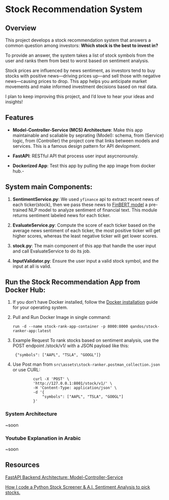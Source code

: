 
# Stock Recommendation System
## Overview

This project develops a stock recommendation system that answers a common question among investors: **Which stock is the best to invest in?**

To provide an answer, the system takes a list of stock symbols from the user and ranks them from best to worst based on sentiment analysis.

Stock prices are influenced by news sentiment, as investors tend to buy stocks with positive news—driving prices up—and sell those with negative news—causing prices to drop. This app helps you anticipate market movements and make informed investment decisions based on real data.

I plan to keep improving this project, and I’d love to hear your ideas and insights!

## Features
- **Model-Controller-Service (MCS) Architecture**: Make this app maintainable and scaliable by seprating (Model): schema, from (Service) logic, from (Controller) the project core that links between models and services. This is a famous design pattern for API devlopment.

- **FastAPI**: RESTful API that process user input asycnorounsly.

- **Dockerized App**: Test this app by pulling the app image from docker hub.- 


## System main Components:


1. **SentimentService.py**: We used `yfinance` api to extract recent news of each ticker(stock), then we pass these news to [FinBERT model](https://huggingface.co/ProsusAI/finbert) a pre-trained NLP model to analyze sentiment of financial text. This module returns sentiment labeled news for each ticker.

3. **EvaluateService.py**: Compute the score of each ticker based on the average news sentiment of each ticker, the most positive ticker will get higher scores, whereas the least negative ticker will get lower scores.

5. **stock.py**: The main component of this app that handle the user input and call EvaluateService to do its job.

6. **InputValidator.py**: Ensure the user input a valid stock symbol, and the input at all is valid.


## Run the Stock Recommendation App from Docker Hub:

1.  If you don’t have Docker installed, follow the [Docker installation](https://docs.docker.com/engine/install/) guide for your operating system.

 
2. Pull and Run Docker Image in single command:
   
       run -d --name stock-rank-app-container -p 8000:8000 qandos/stock-ranker-app:latest
   
3. Example Request
To rank stocks based on sentiment analysis, use the POST endpoint /stock/v1/ with a JSON payload like this:

        {"symbols": ["AAPL", "TSLA", "GOOGL"]}

4. Use Post man from `src\assets\stock-ranker.postman_collection.json` or use CURL:

                curl -X 'POST' \
                'http://127.0.0.1:8001/stock/v1/' \
                -H 'Content-Type: application/json' \
                -d '{
                    "symbols": ["AAPL", "TSLA", "GOOGL"]
                }' 

### System Architecture
~soon

### Youtube Explanation in Arabic
~soon

## Resources
[FastAPI Backend Architecture: Model-Controller-Service](https://medium.com/@jeremyalvax/fastapi-backend-architecture-model-controller-service-44e920567699)

[How I code a Python Stock Screener & A.I. Sentiment Analysis to pick stocks.](https://medium.com/@chedy.smaoui/how-i-code-a-python-stock-screener-a-i-sentiment-analysis-to-pick-stocks-77059463f77a)


